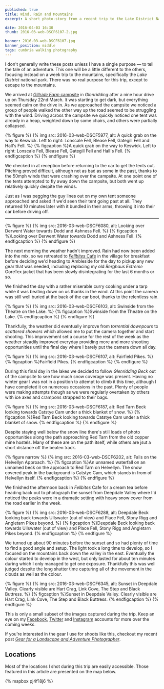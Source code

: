 ```yaml
---
published: true
title: Wind, Rain and Mountains
excerpt: A short photo-story from a recent trip to the Lake District National Park in Cumbria.

date: 2016-04-03 16:30
thumb: 2016-03-web-DSCF6107-2.jpg

banner: 2016-03-web-DSCF6107.jpg
banner_position: middle
tags: cumbria walking photography
---
```


I don't generally write these posts unless I have a single purpose — to tell the tale of an adventure. This one will be a little different to the others, focusing instead on a week trip to the mountains, specifically the _Lake District_ national park. There was no real purpose for this trip, except to escape to the mountains.

We arrived at [_Gillside Farm_ campsite][campsite] in _Glenridding_ after a nine hour drive up on Thursday 22nd March. It was starting to get dark, but everything seemed calm on the drive in. As we approached the campsite we noticed a group of people walked the other way up the road seemed to be struggling with the wind. Driving across the campsite we quickly noticed one tent was already in a heap, weighted down by some chairs, and others were partially collapsed.

{% figure %}
  {% img src: 2016-03-web-DSCF5977, alt: A quick grab on the way to Keswick. Left to right: Lonscale Fell, Blease Fell, Gategill Fell and Hall's Fell. %}
  {% figcaption %}A quick grab on the way to Keswick. Left to right: Lonscale Fell, Blease Fell, Gategill Fell and Hall's Fell. {% endfigcaption %}
{% endfigure %}

We checked in at reception before returning to the car to get the tents out. Pitching proved difficult, although not as bad as some in the past, thanks to the 50mph winds that were crashing over the campsite. At one point one of the tents attempted to fly away down the campsite, but both went up relatively quickly despite the winds.

Just as I was pegging the guy lines out on my own tent someone approached and asked if we'd seen their tent going past at all. They returned 10 minutes later with it bundled in their arms, throwing it into their car before driving off.

---

{% figure %}
  {% img src: 2016-03-web-DSCF6080, alt: Looking over Derwent Water towards Dodd and Ashness Fell. %}
  {% figcaption %}Looking over Derwent Water towards Dodd and Ashness Fell. {% endfigcaption %}
{% endfigure %}

The next morning the weather hadn't improved. Rain had now been added into the mix, so we retreated to [_Fellbites_ Cafe][fellbites] in the village for breakfast before deciding we'd heading to Ambleside for the day to pickup any new gear that was needed, including replacing my old _Berghaus Extreme_ GoreTex jacket that has been slowly disintegrating for the last 6 months or so.

We finished the day with a rather miserable curry cooking under a tarp while it was beating down on us thanks in the wind. At this point the camera was still well buried at the back of the car boot, thanks to the relentless rain.

{% figure %}
  {% img src: 2016-03-web-DSCF6103, alt: Swinside from the Theatre on the Lake. %}
  {% figcaption %}Swinside from the Theatre on the Lake. {% endfigcaption %}
{% endfigure %}

Thankfully, the weather did eventually improve from _torrential downpours_ to _scattered showers_ which allowed me to put the camera together and start shooting. This improvement set a course for the rest of the week as the weather steadily improved everyday providing more and more shooting opportunities until the final day where I barely put the camera down all day.

{% figure %}
  {% img src: 2016-03-web-DSCF6107, alt: Fairfield Pikes. %}
  {% figcaption %}Fairfield Pikes. {% endfigcaption %}
{% endfigure %}

During this final day in the lakes we decided to follow _Glenridding Beck_ out of the campsite to see how much snow coverage was present. Having no winter gear I was not in a position to attempt to climb it this time, although I have completed it on numerous occasions in the past. Plenty of people were making attempts though as we were regularly overtaken by others with ice axes and crampons strapped to their bags.

{% figure %}
  {% img src: 2016-03-web-DSCF6187, alt: Red Tarn Beck looking towards Catstye Cam under a thick blanket of snow. %}
  {% figcaption %}Red Tarn Beck looking towards Catstye Cam under a thick blanket of snow. {% endfigcaption %}
{% endfigure %}

Despite staying well below the snow line there's still loads of photo opportunities along the path approaching Red Tarn from the old copper mine hostels. Many of these are on the path itself, while others are jsut a short distance off the beaten track.

{% figure narrow %}
  {% img src: 2016-03-web-DSCF6202, alt: Falls on the Helvellyn Approach. %}
  {% figcaption %}An unnamed waterfall on an unnamed beck on the approach to Red Tarn on Helvellyn. The snow covered peak in the background is Catstye Cam, which stands in from of Helvellyn itself. {% endfigcaption %}
{% endfigure %}

We finished the afternoon back in _Fellbites_ Cafe for a cream tea before heading back out to photograph the sunset from Deepdale Valley where I'd noticed the peaks were in a dramatic setting with heavy snow cover from the road earlier in the week.

{% figure %}
  {% img src: 2016-03-web-DSCF6288, alt: Deepdale Beck looking back towards Ullswater (out of view) and Place Fell, Stony Rigg and Angletarn Pikes beyond. %}
  {% figcaption %}Deepdale Beck looking back towards Ullswater (out of view) and Place Fell, Stony Rigg and Angletarn Pikes beyond. {% endfigcaption %}
{% endfigure %}

We turned up about 90 minutes before the sunset and so had plenty of time to find a good angle and setup. The light took a long time to develop, so I focused on the mountains back down the valley in the east. Eventually the colour started to develop in the west, but only lasted for about ten minutes during which I only managed to get one exposure. Thankfully this was well judged despite the long shutter time capturing all of the movement in the clouds as well as the colour.

{% figure %}
  {% img src: 2016-03-web-DSCF6345, alt: Sunset in Deepdale Valley. Clearly visible are Hart Crag, Link Cove, The Step and Black Buttress. %}
  {% figcaption %}Sunset in Deepdale Valley. Clearly visible are Hart Crag, Link Cove, The Step and Black Buttress. {% endfigcaption %}
{% endfigure %}

This is only a small subset of the images captured during the trip. Keep an eye on my [Facebook][facebook], [Twitter][twitter] and [Instagram][instagram] accounts for more over the coming weeks.

If you're interested in the gear I use for shoots like this, checkout my recent post [_Gear for a Landscape and Adventure Photographer_][gear].

## Locations

Most of the locations I shot during this trip are easily accessible. Those featured in this article are presented on the map below.

{% mapbox pj4f18j6 %}

[campsite]: http://www.gillsidecaravanandcampingsite.co.uk "Gillside farm caravan and camping"
[fellbites]: http://www.fellbitescafe.co.uk "Fellbites Cafe and Restaurant"
[facebook]: https://www.facebook.com/danielgrovesphotography/ "Daniel Groves Photography on Facebook"
[instagram]: http://instagram.com/danielsgroves "Daniel Groves on Instagram"
[twitter]: https://twitter.com/danielsgroves "Daniel Groves on Twitter"
[gear]: /notebook/2016/02/gear/ "Gear used during the trip"
